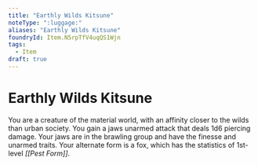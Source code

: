 ```yaml
---
title: "Earthly Wilds Kitsune"
noteType: ":luggage:"
aliases: "Earthly Wilds Kitsune"
foundryId: Item.N5rpTfV4uqQS1Wjn
tags:
  - Item
draft: true
---
```


# Earthly Wilds Kitsune

You are a creature of the material world, with an affinity closer to the wilds than urban society. You gain a jaws unarmed attack that deals 1d6 piercing damage. Your jaws are in the brawling group and have the finesse and unarmed traits. Your alternate form is a fox, which has the statistics of 1st-level _[[Pest Form]]_.
